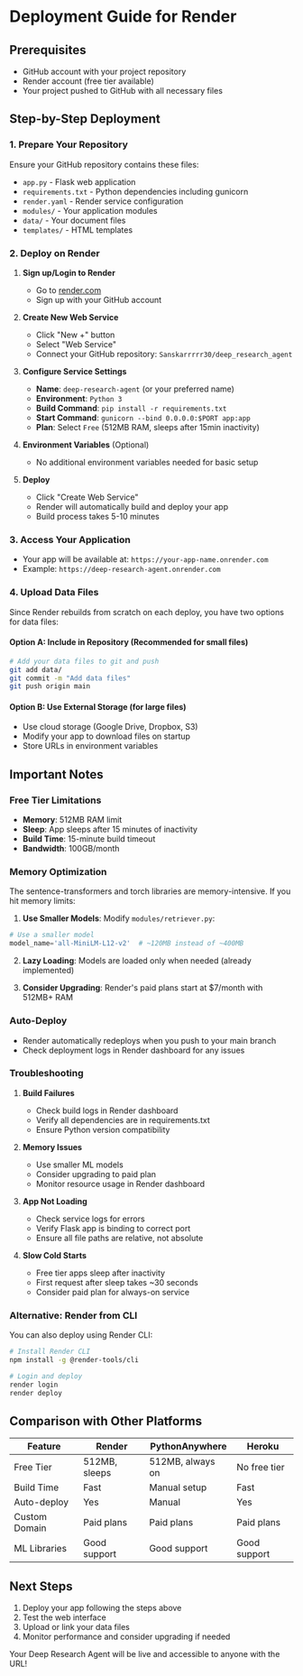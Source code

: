 # Deployment Guide for Render

## Prerequisites

- GitHub account with your project repository
- Render account (free tier available)
- Your project pushed to GitHub with all necessary files

## Step-by-Step Deployment

### 1. Prepare Your Repository

Ensure your GitHub repository contains these files:
- `app.py` - Flask web application
- `requirements.txt` - Python dependencies including gunicorn
- `render.yaml` - Render service configuration
- `modules/` - Your application modules
- `data/` - Your document files
- `templates/` - HTML templates

### 2. Deploy on Render

1. **Sign up/Login to Render**
   - Go to [render.com](https://render.com)
   - Sign up with your GitHub account

2. **Create New Web Service**
   - Click "New +" button
   - Select "Web Service"
   - Connect your GitHub repository: `Sanskarrrrr30/deep_research_agent`

3. **Configure Service Settings**
   - **Name**: `deep-research-agent` (or your preferred name)
   - **Environment**: `Python 3`
   - **Build Command**: `pip install -r requirements.txt`
   - **Start Command**: `gunicorn --bind 0.0.0.0:$PORT app:app`
   - **Plan**: Select `Free` (512MB RAM, sleeps after 15min inactivity)

4. **Environment Variables** (Optional)
   - No additional environment variables needed for basic setup

5. **Deploy**
   - Click "Create Web Service"
   - Render will automatically build and deploy your app
   - Build process takes 5-10 minutes

### 3. Access Your Application

- Your app will be available at: `https://your-app-name.onrender.com`
- Example: `https://deep-research-agent.onrender.com`

### 4. Upload Data Files

Since Render rebuilds from scratch on each deploy, you have two options for data files:

#### Option A: Include in Repository (Recommended for small files)
```bash
# Add your data files to git and push
git add data/
git commit -m "Add data files"
git push origin main
```

#### Option B: Use External Storage (for large files)
- Use cloud storage (Google Drive, Dropbox, S3)
- Modify your app to download files on startup
- Store URLs in environment variables

## Important Notes

### Free Tier Limitations

- **Memory**: 512MB RAM limit
- **Sleep**: App sleeps after 15 minutes of inactivity
- **Build Time**: 15-minute build timeout
- **Bandwidth**: 100GB/month

### Memory Optimization

The sentence-transformers and torch libraries are memory-intensive. If you hit memory limits:

1. **Use Smaller Models**: Modify `modules/retriever.py`:
```python
# Use a smaller model
model_name='all-MiniLM-L12-v2'  # ~120MB instead of ~400MB
```

2. **Lazy Loading**: Models are loaded only when needed (already implemented)

3. **Consider Upgrading**: Render's paid plans start at $7/month with 512MB+ RAM

### Auto-Deploy

- Render automatically redeploys when you push to your main branch
- Check deployment logs in Render dashboard for any issues

### Troubleshooting

1. **Build Failures**
   - Check build logs in Render dashboard
   - Verify all dependencies are in requirements.txt
   - Ensure Python version compatibility

2. **Memory Issues**
   - Use smaller ML models
   - Consider upgrading to paid plan
   - Monitor resource usage in Render dashboard

3. **App Not Loading**
   - Check service logs for errors
   - Verify Flask app is binding to correct port
   - Ensure all file paths are relative, not absolute

4. **Slow Cold Starts**
   - Free tier apps sleep after inactivity
   - First request after sleep takes ~30 seconds
   - Consider paid plan for always-on service

### Alternative: Render from CLI

You can also deploy using Render CLI:

```bash
# Install Render CLI
npm install -g @render-tools/cli

# Login and deploy
render login
render deploy
```

## Comparison with Other Platforms

| Feature | Render | PythonAnywhere | Heroku |
|---------|--------|----------------|--------|
| Free Tier | 512MB, sleeps | 512MB, always on | No free tier |
| Build Time | Fast | Manual setup | Fast |
| Auto-deploy | Yes | Manual | Yes |
| Custom Domain | Paid plans | Paid plans | Paid plans |
| ML Libraries | Good support | Good support | Good support |

## Next Steps

1. Deploy your app following the steps above
2. Test the web interface
3. Upload or link your data files
4. Monitor performance and consider upgrading if needed

Your Deep Research Agent will be live and accessible to anyone with the URL!